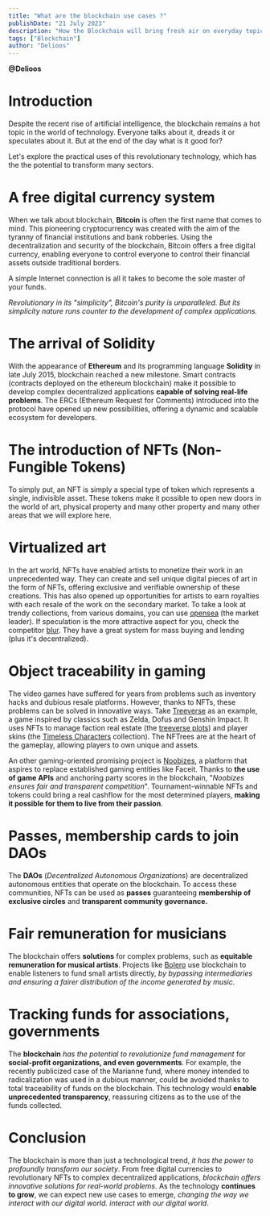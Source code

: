 ```yaml
---
title: "What are the blockchain use cases ?"
publishDate: "21 July 2023"
description: "How the Blockchain will bring fresh air on everyday topics ?"
tags: ["Blockchain"]
author: "Delioos"
---
```

__@Delioos__
# Introduction

Despite the recent rise of artificial intelligence, the blockchain remains a hot topic in the world of technology.
Everyone talks about it, dreads it or speculates about it. But at the end of the day
what is it good for?

Let's explore the practical uses of this revolutionary technology, which has the
the potential to transform many sectors.

# A free digital currency system

When we talk about blockchain, __Bitcoin__ is often the first name that comes to mind.
This pioneering cryptocurrency was created with the aim of the tyranny of financial institutions and bank robberies.
Using the decentralization and security of the
blockchain, Bitcoin offers a free digital currency, enabling everyone to control
everyone to control their financial assets outside traditional
borders.

A simple Internet connection is all it takes to become the sole master of your funds.

_Revolutionary
in its "simplicity", Bitcoin's purity is unparalleled. But its simplicity
nature runs counter to the development of complex applications._

# The arrival of Solidity

With
the appearance of **Ethereum** and its programming language **Solidity** in late
July 2015, blockchain reached a new milestone. Smart
contracts (contracts deployed on the ethereum blockchain) make it possible to
develop complex decentralized applications **capable of
solving real-life problems**.
The ERCs (Ethereum Request for Comments)
introduced into the protocol have opened up new possibilities,
offering a dynamic and scalable ecosystem for developers.

# The introduction of NFTs (Non-Fungible Tokens)

To
simply put, an NFT is simply a special type of token which
represents a single, indivisible asset. These tokens make it possible to
open new doors in the world of art, physical property and many other
property and many other areas that we will explore here.

# Virtualized art

In the art world, NFTs have enabled artists to monetize their work in an unprecedented way. They can create and sell
unique digital pieces of art in the form of NFTs, offering
exclusive and verifiable ownership of these creations.
This has also opened up opportunities for artists to earn
royalties with each resale of the work on the secondary market. To take
a look at trendy collections, from various domains, you can use [opensea](https://opensea.io/) (the market leader).
If speculation is the more attractive  aspect for you, check the competitor [blur](http://blur.io/). They have a great system for mass buying and lending (plus it's decentralized).

# Object traceability in gaming

The video games have suffered for years from problems such as inventory hacks
and dubious resale platforms. However, thanks to
NFTs, these problems can be solved in innovative ways.
Take [Treeverse](https://www.treeverse.net/) as an example,
a game inspired by classics such as Zelda, Dofus and Genshin
Impact. It uses NFTs to manage faction real estate (the [treeverse plots](https://blur.io/collection/treeverse-plots))
and player skins (the [Timeless Characters](https://blur.io/collection/timelessnfts) collection). The
NFTrees are at the heart of the gameplay, allowing players to own unique and
assets.

An other gaming-oriented promising project is [Noobizes](https://www.noobizes.com/), a platform that aspires to replace established
gaming entities like Faceit. Thanks to __the use of game APIs__
and anchoring party scores in the blockchain, "_Noobizes
ensures fair and transparent competition_". Tournament-winnable NFTs
and tokens could bring a real cashflow for the most determined players, **making it possible for them to live from their passion**.

# Passes, membership cards to join DAOs

The
**DAOs** (_Decentralized Autonomous Organizations_) are decentralized
autonomous entities that operate on the blockchain. To
access these communities, NFTs can be used as **passes** guaranteeing **membership of exclusive circles** and
**transparent community governance.**

# Fair remuneration for musicians

The blockchain offers **solutions** for complex problems, such as
**equitable remuneration for musical artists**. Projects like [Bolero](http://www.boleromusic.com/)
use blockchain to enable listeners to fund small
artists directly, _by bypassing intermediaries and ensuring
a fairer distribution of the income generated by music._

# Tracking funds for associations, governments

The **blockchain** _has the potential to revolutionize fund management_ for
**social-profit organizations, and even governments**. For example,
the recently publicized case of the Marianne fund, where money intended to
radicalization was used in a dubious manner,
could be avoided thanks to total traceability of funds on the
blockchain. This technology would **enable unprecedented
transparency**, reassuring citizens as to the use of the funds
collected.

# Conclusion

The blockchain is more than just a technological trend,
_it has the power to profoundly transform our society_. From
free digital currencies to revolutionary NFTs to complex decentralized applications, _blockchain offers innovative solutions
for real-world problems_. As the technology
**continues to grow**, we can expect new use cases to emerge, _changing the way we interact with our digital world.
interact with our digital world_.
